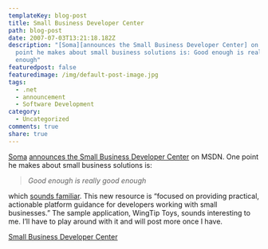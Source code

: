 ```yaml
---
templateKey: blog-post
title: Small Business Developer Center
path: blog-post
date: 2007-07-03T13:21:18.182Z
description: "[Soma][announces the Small Business Developer Center] on MSDN. One
  point he makes about small business solutions is: Good enough is really good
  enough"
featuredpost: false
featuredimage: /img/default-post-image.jpg
tags:
  - .net
  - announcement
  - Software Development
category:
  - Uncategorized
comments: true
share: true
---
```

<!--StartFragment-->

[Soma](http://blogs.msdn.com/somasegar) [announces the Small Business Developer Center](http://blogs.msdn.com/somasegar/archive/2007/06/30/small-business-developer-center-on-msdn.aspx) on MSDN. One point he makes about small business solutions is:

> *Good enough is really good enough*

which [sounds familiar](http://aspadvice.com/blogs/ssmith/archive/2007/06/27/Beyond-Good-Enough-Is-Waste.aspx). This new resource is “focused on providing practical, actionable platform guidance for developers working with small businesses.” The sample application, WingTip Toys, sounds interesting to me. I’ll have to play around with it and will post more once I have.

[Small Business Developer Center](http://msdn2.microsoft.com/en-us/smallbusiness/default.aspx)

<!--EndFragment-->